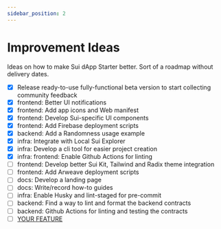 ```yaml
---
sidebar_position: 2
---
```


# Improvement Ideas

Ideas on how to make Sui dApp Starter better. Sort of a roadmap without delivery dates.

- [x] Release ready-to-use fully-functional beta version to start collecting community feedback
- [x] frontend: Better UI notifications
- [x] frontend: Add app icons and Web manifest
- [x] frontend: Develop Sui-specific UI components
- [x] frontend: Add Firebase deployment scripts
- [x] backend: Add a Randomness usage example
- [x] infra: Integrate with Local Sui Explorer
- [x] infra: Develop a cli tool for easier project creation
- [x] infra: frontend: Enable Github Actions for linting
- [ ] frontend: Develop better Sui Kit, Tailwind and Radix theme integration
- [ ] frontend: Add Arweave deployment scripts
- [ ] docs: Develop a landing page
- [ ] docs: Write/record how-to guides
- [ ] infra: Enable Husky and lint-staged for pre-commit
- [ ] backend: Find a way to lint and format the backend contracts
- [ ] backend: Github Actions for linting and testing the contracts
- [ ] [YOUR FEATURE](https://github.com/kkomelin/sui-dapp-starter/issues/new)
